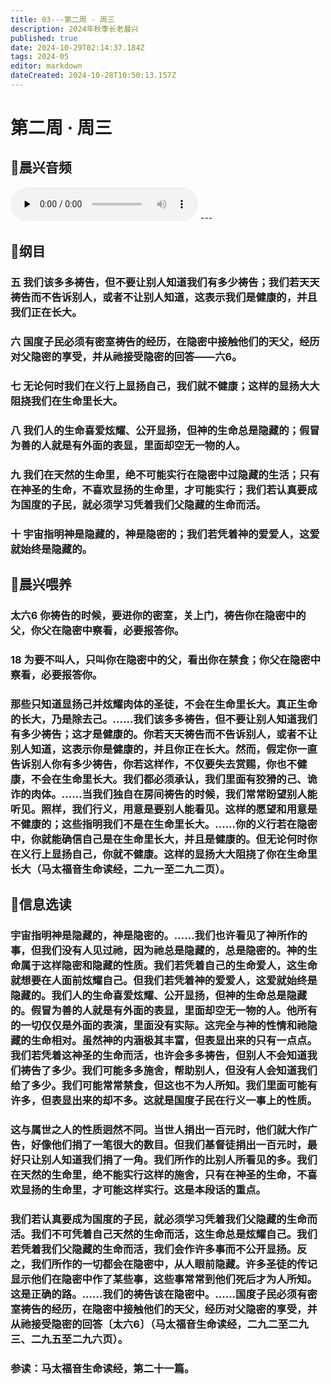 ```yaml
---
title: 03---第二周 · 周三
description: 2024年秋季长老晨兴
published: true
date: 2024-10-29T02:14:37.184Z
tags: 2024-05
editor: markdown
dateCreated: 2024-10-28T10:50:13.157Z
---
```


# 第二周 · 周三

## 🎵晨兴音频
<audio id="audio" controls="" preload="none">
      <source id="mp3" src="/2024-05/week2/week2day3.mp3">
</audio>
---

## 📖纲目

### 五   我们该多多祷告，但不要让别人知道我们有多少祷告；我们若天天祷告而不告诉别人，或者不让别人知道，这表示我们是健康的，并且我们正在长大。

### 六   国度子民必须有密室祷告的经历，在隐密中接触他们的天父，经历对父隐密的享受，并从祂接受隐密的回答——六6。

### 七   无论何时我们在义行上显扬自己，我们就不健康；这样的显扬大大阻挠我们在生命里长大。

### 八   我们人的生命喜爱炫耀、公开显扬，但神的生命总是隐藏的；假冒为善的人就是有外面的表显，里面却空无一物的人。

### 九   我们在天然的生命里，绝不可能实行在隐密中过隐藏的生活；只有在神圣的生命，不喜欢显扬的生命里，才可能实行；我们若认真要成为国度的子民，就必须学习凭着我们父隐藏的生命而活。

### 十   宇宙指明神是隐藏的，神是隐密的；我们若凭着神的爱爱人，这爱就始终是隐藏的。

## 📖晨兴喂养

### **太六6**    **你祷告的时候，要进你的密室，关上门，祷告你在隐密中的父，你父在隐密中察看，必要报答你。**

### **18**    **为要不叫人，只叫你在隐密中的父，看出你在禁食；你父在隐密中察看，必要报答你。**

### 那些只知道显扬己并炫耀肉体的圣徒，不会在生命里长大。真正生命的长大，乃是除去己。……我们该多多祷告，但不要让别人知道我们有多少祷告；这才是健康的。你若天天祷告而不告诉别人，或者不让别人知道，这表示你是健康的，并且你正在长大。然而，假定你一直告诉别人你有多少祷告，你若这样作，不仅要失去赏赐，你也不健康，不会在生命里长大。我们都必须承认，我们里面有狡猾的己、诡诈的肉体。……当我们独自在房间祷告的时候，我们常常盼望别人能听见。照样，我们行义，用意是要别人能看见。这样的愿望和用意是不健康的；这些指明我们不是在生命里长大。……你的义行若在隐密中，你就能确信自己是在生命里长大，并且是健康的。但无论何时你在义行上显扬自己，你就不健康。这样的显扬大大阻挠了你在生命里长大（马太福音生命读经，二九一至二九二页）。

## 📖信息选读

### 宇宙指明神是隐藏的，神是隐密的。……我们也许看见了神所作的事，但我们没有人见过祂，因为祂总是隐藏的，总是隐密的。神的生命属于这样隐密和隐藏的性质。我们若凭着自己的生命爱人，这生命就想要在人面前炫耀自己。但我们若凭着神的爱爱人，这爱就始终是隐藏的。我们人的生命喜爱炫耀、公开显扬，但神的生命总是隐藏的。假冒为善的人就是有外面的表显，里面却空无一物的人。他所有的一切仅仅是外面的表演，里面没有实际。这完全与神的性情和祂隐藏的生命相对。虽然神的内涵极其丰富，但表显出来的只有一点点。我们若凭着这神圣的生命而活，也许会多多祷告，但别人不会知道我们祷告了多少。我们可能多多施舍，帮助别人，但没有人会知道我们给了多少。我们可能常常禁食，但这也不为人所知。我们里面可能有许多，但表显出来的却不多。这就是国度子民在行义一事上的性质。

### 这与属世之人的性质迥然不同。当世人捐出一百元时，他们就大作广告，好像他们捐了一笔很大的数目。但我们基督徒捐出一百元时，最好只让别人知道我们捐了一角。我们所作的比别人所看见的多。我们在天然的生命里，绝不能实行这样的施舍，只有在神圣的生命，不喜欢显扬的生命里，才可能这样实行。这是本段话的重点。

### 我们若认真要成为国度的子民，就必须学习凭着我们父隐藏的生命而活。我们不可凭着自己天然的生命而活，这生命总是炫耀自己。我们若凭着我们父隐藏的生命而活，我们会作许多事而不公开显扬。反之，我们所作的一切都会在隐密中，从人眼前隐藏。许多圣徒的传记显示他们在隐密中作了某些事，这些事常常到他们死后才为人所知。这是正确的路。……我们的祷告该在隐密中。……国度子民必须有密室祷告的经历，在隐密中接触他们的天父，经历对父隐密的享受，并从祂接受隐密的回答〔太六6〕（马太福音生命读经，二九二至二九三、二九五至二九六页）。

### 参读：马太福音生命读经，第二十一篇。
<!-- Google tag (gtag.js) -->
<script async src="https://www.googletagmanager.com/gtag/js?id=G-1P8709Z16T"></script>
<script>
  window.dataLayer = window.dataLayer || [];
  function gtag(){dataLayer.push(arguments);}
  gtag('js', new Date());

  gtag('config', 'G-1P8709Z16T');
</script>